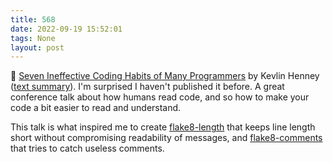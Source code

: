 ```yaml
---
title: 568
date: 2022-09-19 15:52:01
tags: None
layout: post
---
```


🎥 [Seven Ineffective Coding Habits of Many Programmers](https://www.youtube.com/watch?v=ZsHMHukIlJY) by Kevlin Henney ([text summary](https://notes.webutvikling.org/7-ineffective-coding-habits/)). I'm surprised I haven't published it before. A great conference talk about how humans read code, and so how to make your code a bit easier to read and understand.

This talk is what inspired me to create [flake8-length](https://github.com/orsinium-labs/flake8-length) that keeps line length short without compromising readability of messages, and [flake8-comments](https://github.com/orsinium-labs/flake8-comments) that tries to catch useless comments.
